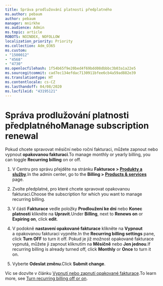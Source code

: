 ```yaml
---
title: Správa prodlužování platnosti předplatného
ms.author: pebaum
author: pebaum
manager: mnirkhe
ms.audience: Admin
ms.topic: article
ROBOTS: NOINDEX, NOFOLLOW
localization_priority: Priority
ms.collection: Adm_O365
ms.custom:
- "1500012"
- "4568"
- "4730"
ms.openlocfilehash: 1f54b65f9e20bed4f69bdd08dbbbc3b03a1a22e5
ms.sourcegitcommit: cad7ec134efdac7130911bfee6cb4a59ad882e39
ms.translationtype: HT
ms.contentlocale: cs-CZ
ms.lasthandoff: 04/08/2020
ms.locfileid: "43195121"
---
```

# <a name="manage-subscription-renewal"></a><span data-ttu-id="75a0b-102">Správa prodlužování platnosti předplatného</span><span class="sxs-lookup"><span data-stu-id="75a0b-102">Manage subscription renewal</span></span>

<span data-ttu-id="75a0b-103">Pokud chcete spravovat měsíční nebo roční fakturaci, můžete zapnout nebo vypnout **opakovanou fakturaci**.</span><span class="sxs-lookup"><span data-stu-id="75a0b-103">To manage monthly or yearly billing, you can toggle **Recurring billing** on or off.</span></span>

1. <span data-ttu-id="75a0b-104">V Centru pro správu přejděte na stránku **Fakturace > [Produkty a služby](https://go.microsoft.com/fwlink/p/?linkid=842054)**.</span><span class="sxs-lookup"><span data-stu-id="75a0b-104">In the admin center, go to the **Billing > [Products & services](https://go.microsoft.com/fwlink/p/?linkid=842054)** page.</span></span>

2. <span data-ttu-id="75a0b-105">Zvolte předplatné, pro které chcete spravovat opakovanou fakturaci.</span><span class="sxs-lookup"><span data-stu-id="75a0b-105">Choose the subscription for which you want to manage recurring billing.</span></span>

3. <span data-ttu-id="75a0b-106">V části **Fakturace** vedle položky **Prodloužení ke dni** nebo **Konec platnosti** klikněte na **Upravit**.</span><span class="sxs-lookup"><span data-stu-id="75a0b-106">Under **Billing**, next to **Renews on** or **Expiring on**, click **edit**.</span></span>

4. <span data-ttu-id="75a0b-107">V podokně **nastavení opakované fakturace** klikněte na **Vypnout** a opakovanou fakturaci vypněte.</span><span class="sxs-lookup"><span data-stu-id="75a0b-107">In the **Recurring billing settings** pane, click **Turn OFF** to turn it off.</span></span> <span data-ttu-id="75a0b-108">Pokud je již možnost opakované fakturace vypnutá, můžete ji zapnout kliknutím na **Měsíčně** nebo **Jen jednou**.</span><span class="sxs-lookup"><span data-stu-id="75a0b-108">If recurring billing is already turned off, click **Monthly** or **Once** to turn it on.</span></span>

5. <span data-ttu-id="75a0b-109">Vyberte **Odeslat změnu**.</span><span class="sxs-lookup"><span data-stu-id="75a0b-109">Click **Submit change**.</span></span>

<span data-ttu-id="75a0b-110">Víc se dozvíte v článku [Vypnutí nebo zapnutí opakované fakturace](https://docs.microsoft.com/office365/admin/subscriptions-and-billing/renew-your-subscription#turn-recurring-billing-off-or-on).</span><span class="sxs-lookup"><span data-stu-id="75a0b-110">To learn more, see [Turn recurring billing off or on](https://docs.microsoft.com/office365/admin/subscriptions-and-billing/renew-your-subscription#turn-recurring-billing-off-or-on).</span></span>

